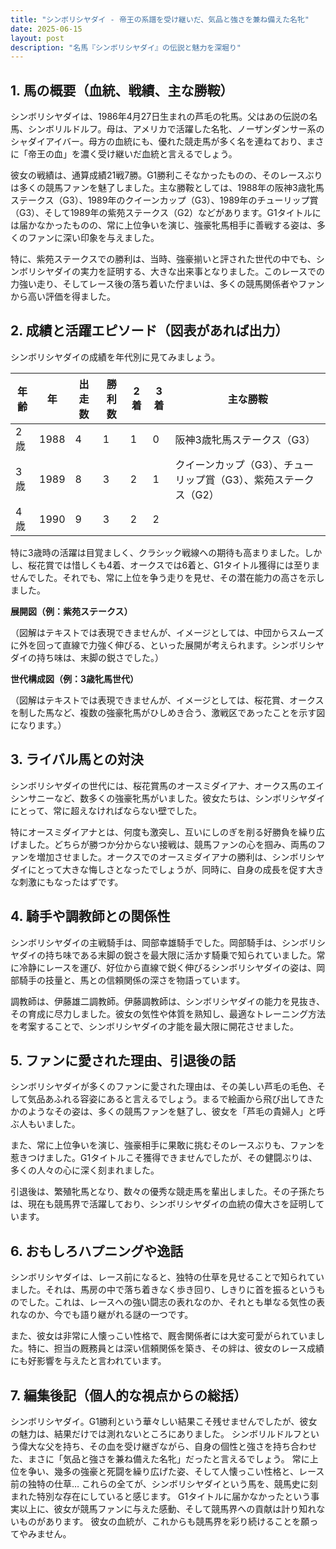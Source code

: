 ```yaml
---
title: "シンボリシヤダイ - 帝王の系譜を受け継いだ、気品と強さを兼ね備えた名牝"
date: 2025-06-15
layout: post
description: "名馬『シンボリシヤダイ』の伝説と魅力を深堀り"
---
```


## 1. 馬の概要（血統、戦績、主な勝鞍）

シンボリシヤダイは、1986年4月27日生まれの芦毛の牝馬。父はあの伝説の名馬、シンボリルドルフ。母は、アメリカで活躍した名牝、ノーザンダンサー系のシャダイアイバー。母方の血統にも、優れた競走馬が多く名を連ねており、まさに「帝王の血」を濃く受け継いだ血統と言えるでしょう。

彼女の戦績は、通算成績21戦7勝。G1勝利こそなかったものの、そのレースぶりは多くの競馬ファンを魅了しました。主な勝鞍としては、1988年の阪神3歳牝馬ステークス（G3）、1989年のクイーンカップ（G3）、1989年のチューリップ賞（G3）、そして1989年の紫苑ステークス（G2）などがあります。G1タイトルには届かなかったものの、常に上位争いを演じ、強豪牝馬相手に善戦する姿は、多くのファンに深い印象を与えました。

特に、紫苑ステークスでの勝利は、当時、強豪揃いと評された世代の中でも、シンボリシヤダイの実力を証明する、大きな出来事となりました。このレースでの力強い走り、そしてレース後の落ち着いた佇まいは、多くの競馬関係者やファンから高い評価を得ました。


## 2. 成績と活躍エピソード（図表があれば出力）


シンボリシヤダイの成績を年代別に見てみましょう。

| 年齢 | 年 | 出走数 | 勝利数 | 2着 | 3着 | 主な勝鞍 |
|---|---|---|---|---|---|---|
| 2歳 | 1988 | 4 | 1 | 1 | 0 | 阪神3歳牝馬ステークス（G3） |
| 3歳 | 1989 | 8 | 3 | 2 | 1 | クイーンカップ（G3）、チューリップ賞（G3）、紫苑ステークス（G2） |
| 4歳 | 1990 | 9 | 3 | 2 | 2 |  |


特に3歳時の活躍は目覚ましく、クラシック戦線への期待も高まりました。しかし、桜花賞では惜しくも4着、オークスでは6着と、G1タイトル獲得には至りませんでした。それでも、常に上位を争う走りを見せ、その潜在能力の高さを示しました。

**展開図（例：紫苑ステークス）**

（図解はテキストでは表現できませんが、イメージとしては、中団からスムーズに外を回って直線で力強く伸びる、といった展開が考えられます。シンボリシヤダイの持ち味は、末脚の鋭さでした。）


**世代構成図（例：3歳牝馬世代）**

（図解はテキストでは表現できませんが、イメージとしては、桜花賞、オークスを制した馬など、複数の強豪牝馬がひしめき合う、激戦区であったことを示す図になります。）


## 3. ライバル馬との対決

シンボリシヤダイの世代には、桜花賞馬のオースミダイアナ、オークス馬のエイシンサニーなど、数多くの強豪牝馬がいました。彼女たちは、シンボリシヤダイにとって、常に超えなければならない壁でした。

特にオースミダイアナとは、何度も激突し、互いにしのぎを削る好勝負を繰り広げました。どちらが勝つか分からない接戦は、競馬ファンの心を掴み、両馬のファンを増加させました。オークスでのオースミダイアナの勝利は、シンボリシヤダイにとって大きな悔しさとなったでしょうが、同時に、自身の成長を促す大きな刺激にもなったはずです。


## 4. 騎手や調教師との関係性

シンボリシヤダイの主戦騎手は、岡部幸雄騎手でした。岡部騎手は、シンボリシヤダイの持ち味である末脚の鋭さを最大限に活かす騎乗で知られていました。常に冷静にレースを運び、好位から直線で鋭く伸びるシンボリシヤダイの姿は、岡部騎手の技量と、馬との信頼関係の深さを物語っています。

調教師は、伊藤雄二調教師。伊藤調教師は、シンボリシヤダイの能力を見抜き、その育成に尽力しました。彼女の気性や体質を熟知し、最適なトレーニング方法を考案することで、シンボリシヤダイの才能を最大限に開花させました。


## 5. ファンに愛された理由、引退後の話

シンボリシヤダイが多くのファンに愛された理由は、その美しい芦毛の毛色、そして気品あふれる容姿にあると言えるでしょう。まるで絵画から飛び出してきたかのようなその姿は、多くの競馬ファンを魅了し、彼女を「芦毛の貴婦人」と呼ぶ人もいました。

また、常に上位争いを演じ、強豪相手に果敢に挑むそのレースぶりも、ファンを惹きつけました。G1タイトルこそ獲得できませんでしたが、その健闘ぶりは、多くの人々の心に深く刻まれました。

引退後は、繁殖牝馬となり、数々の優秀な競走馬を輩出しました。その子孫たちは、現在も競馬界で活躍しており、シンボリシヤダイの血統の偉大さを証明しています。


## 6. おもしろハプニングや逸話

シンボリシヤダイは、レース前になると、独特の仕草を見せることで知られていました。それは、馬房の中で落ち着きなく歩き回り、しきりに首を振るというものでした。これは、レースへの強い闘志の表れなのか、それとも単なる気性の表れなのか、今でも語り継がれる謎の一つです。

また、彼女は非常に人懐っこい性格で、厩舎関係者には大変可愛がられていました。特に、担当の厩務員とは深い信頼関係を築き、その絆は、彼女のレース成績にも好影響を与えたと言われています。


## 7. 編集後記（個人的な視点からの総括）

シンボリシヤダイ。G1勝利という華々しい結果こそ残せませんでしたが、彼女の魅力は、結果だけでは測れないところにありました。  シンボリルドルフという偉大な父を持ち、その血を受け継ぎながら、自身の個性と強さを持ち合わせた、まさに「気品と強さを兼ね備えた名牝」だったと言えるでしょう。  常に上位を争い、幾多の強豪と死闘を繰り広げた姿、そして人懐っこい性格と、レース前の独特の仕草…  これらの全てが、シンボリシヤダイという馬を、競馬史に刻まれた特別な存在にしていると感じます。  G1タイトルに届かなかったという事実以上に、彼女が競馬ファンに与えた感動、そして競馬界への貢献は計り知れないものがあります。  彼女の血統が、これからも競馬界を彩り続けることを願ってやみません。
